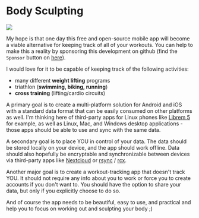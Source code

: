 # Body Sculpting

![](https://github.com/thomasmarkiewicz/bodysculpting/workflows/Build/badge.svg?branch=master)

My hope is that one day this free and open-source mobile app will become a viable alternative for keeping track of all of your workouts. You can help to make this a reality by sponsoring this development on github (find the `Sponsor` button on [here](https://github.com/thomasmarkiewicz/bodysculpting)).

I would love for it to be capable of keeping track of the following activities:

- many different **weight lifting** programs
- triathlon (**swimming, biking, running**)
- **cross training** (lifting/cardio circuits)

A primary goal is to create a multi-platform solution for Android and iOS with a standard data format that can be easily consumed on other platforms as well. I'm thinking here of third-party apps for Linux phones like [Librem 5](https://puri.sm/products/librem-5/) for example, as well as Linux, Mac, and Windows desktop applications - those apps should be able to use and sync with the same data.

A secondary goal is to place YOU in control of your data. The data should be stored locally on your device, and the app should work offline. Data should also hopefully be encryptable and synchronizable between devices via third-party apps like [Nextcloud](https://nextcloud.com/) or [rsync](https://rclone.org/) / [rcx](https://github.com/x0b/rcx).

Another major goal is to create a workout-tracking app that doesn't track YOU. It should not require any info about you to work or force you to create accounts if you don't want to. You should have the option to share your data, but only if you explicitly choose to do so.

And of course the app needs to be beautiful, easy to use, and practical and help you to focus on working out and sculpting your body ;)

